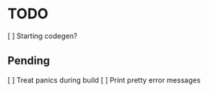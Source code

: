 # TODO

[ ] Starting codegen?

## Pending

[ ] Treat panics during build
[ ] Print pretty error messages